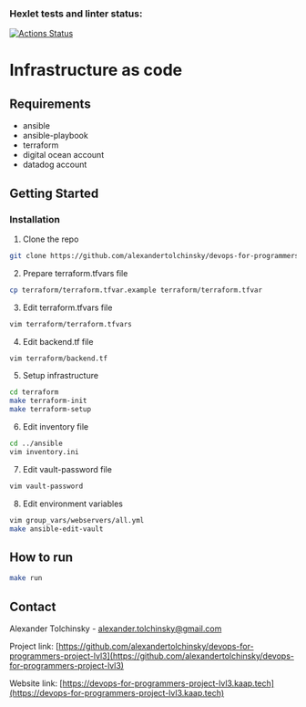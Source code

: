 ### Hexlet tests and linter status:
[![Actions Status](https://github.com/alexandertolchinsky/devops-for-programmers-project-lvl3/workflows/hexlet-check/badge.svg)](https://github.com/alexandertolchinsky/devops-for-programmers-project-lvl3/actions)

# Infrastructure as code
## Requirements
- ansible
- ansible-playbook
- terraform
- digital ocean account 
- datadog account

## Getting Started
### Installation
1. Clone the repo
```sh 
git clone https://github.com/alexandertolchinsky/devops-for-programmers-project-lvl3.git
```
2. Prepare terraform.tfvars file
```sh
cp terraform/terraform.tfvar.example terraform/terraform.tfvar
```
3. Edit terraform.tfvars file
```sh
vim terraform/terraform.tfvars
```
4. Edit backend.tf file
```sh
vim terraform/backend.tf
```
5. Setup infrastructure
```sh
cd terraform
make terraform-init
make terraform-setup
```
6. Edit inventory file
```sh
cd ../ansible
vim inventory.ini
```
7. Edit vault-password file
```sh
vim vault-password
```
8. Edit environment variables
```sh
vim group_vars/webservers/all.yml
make ansible-edit-vault                                             
``` 
## How to run 
```sh 
make run
```

## Contact
Alexander Tolchinsky - alexander.tolchinsky@gmail.com

Project link: 
[https://github.com/alexandertolchinsky/devops-for-programmers-project-lvl3](https://github.com/alexandertolchinsky/devops-for-programmers-project-lvl3)

Website link:
[https://devops-for-programmers-project-lvl3.kaap.tech](https://devops-for-programmers-project-lvl3.kaap.tech)
